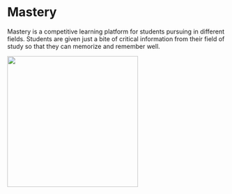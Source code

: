 # Mastery

Mastery is a competitive learning platform for students pursuing in different fields. Students are given just a bite of critical information from their field of study so that they can memorize and remember well. 

<img src="http://hackathon.io.s3.amazonaws.com/screenshots/images/000/006/902/original/Screenshot_2018-07-01-12-52-15-951_host.exp.exponent.png?1530427798" width="300" />
